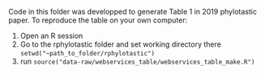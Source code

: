 Code in this folder was developped to generate Table 1 in 2019 phylotastic paper.
To reproduce the table on your own computer:
1. Open an R session
2. Go to the rphylotastic folder and set working directory there `setwd("~path_to_folder/rphylotastic")`
3. run `source("data-raw/webservices_table/webservices_table_make.R")`
